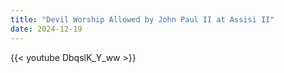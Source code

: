 ```yaml
---
title: "Devil Worship Allowed by John Paul II at Assisi II"
date: 2024-12-19
---
```


{{< youtube DbqslK_Y_ww >}}
